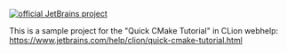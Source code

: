 [![official JetBrains project](https://jb.gg/badges/official-plastic.svg)](https://confluence.jetbrains.com/display/ALL/JetBrains+on+GitHub)

This is a sample project for the "Quick CMake Tutorial" in CLion webhelp:
https://www.jetbrains.com/help/clion/quick-cmake-tutorial.html
